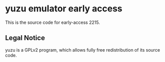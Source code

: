 yuzu emulator early access
=============

This is the source code for early-access 2215.

## Legal Notice

yuzu is a GPLv2 program, which allows fully free redistribution of its source code.
